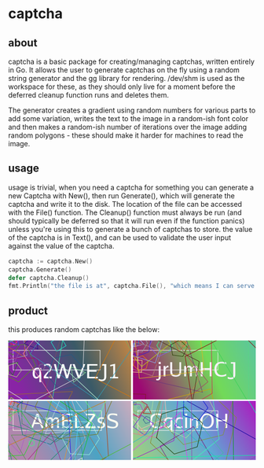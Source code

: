 # captcha

## about

captcha is a basic package for creating/managing captchas, written entirely in Go. It allows the user to generate captchas on the fly using a random string generator and the gg library for rendering. /dev/shm is used as the workspace for these, as they should only live for a moment before the deferred cleanup function runs and deletes them.

The generator creates a gradient using random numbers for various parts to add some variation, writes the text to the image in a random-ish font color and then makes a random-ish number of iterations over the image adding random polygons - these should make it harder for machines to read the image.

## usage

usage is trivial, when you need a captcha for something you can generate a new Captcha with New(), then run Generate(), which will generate the captcha and write it to the disk. The location of the file can be accessed with the File() function. The Cleanup() function must always be run (and should typically be deferred so that it will run even if the function panics) unless you're using this to generate a bunch of captchas to store. the value of the captcha is in Text(), and can be used to validate the user input against the value of the captcha.

```go
captcha := captcha.New()
captcha.Generate()
defer captcha.Cleanup()
fmt.Println("the file is at", captcha.File(), "which means I can serve it with http.ServeFile or whatever.")
```

## product

this produces random captchas like the below:

![Sample 1](sample1.png)
![Sample 2](sample2.png)
![Sample 3](sample3.png) 
![Sample 4](sample4.png)